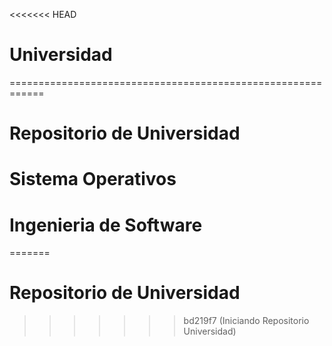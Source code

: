 <<<<<<< HEAD

# Universidad
============================================================
# Repositorio de Universidad
# Sistema Operativos
# Ingenieria de Software
=======
# Repositorio de Universidad
>>>>>>> bd219f7 (Iniciando Repositorio Universidad)
